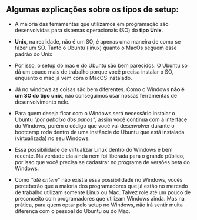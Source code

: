 ## Algumas explicações sobre os tipos de setup:

- A maioria das ferramentas que utilizamos em programação são desenvolvidas para sistemas operacionais (SO) do **tipo Unix**.

- **Unix**, na realidade, não é um SO, é apenas uma maneira de como se fazer um SO. Tanto o Ubuntu (linux) quanto o MacOs seguem esse padrão do Unix

- Por isso, o setup do mac e do Ubuntu são bem parecidos.
  O Ubuntu só dá um pouco mais de trabalho porque você precisa instalar o SO, enquanto o mac já vem com o MacOS instalado.

- Já no windows as coisas são bem diferentes.
  Como o Windows **não é um SO do tipo unix**, não conseguimos usar nossas ferramentas de desenvolvimento nele.
  
- Para quem deseja ficar com o Windows será necessário instalar o Ubuntu *"por debaixo dos panos"*, 
  assim você continua com a interface do Windows, porém o código que você vai desenvolver durante o bootcamp
  roda dentro de uma instância do Ubuntu que está instalada (virtualizada) no seu Windows.
  
- Essa possibilidade de virtualizar Linux dentro do Windows é bem recente.
  Na verdade ela ainda nem foi liberada para o grande público, por isso que você precisa
  se cadastrar no programa de versões beta do Windows.

- Como *"até ontem"* não existia essa possibilidade no Windows, 
  vocês perceberão que a maioria dos programadores que já estão no mercado de trabalho utilizam somente Linux ou Mac. 
  Talvez role até um pouco de preconceito com programadores que utilizam Windows ainda.
  Mas na prática, para quem optar pelo setup no Windows, não irá sentir muita diferença com o pessoal do Ubuntu ou do Mac.
  
